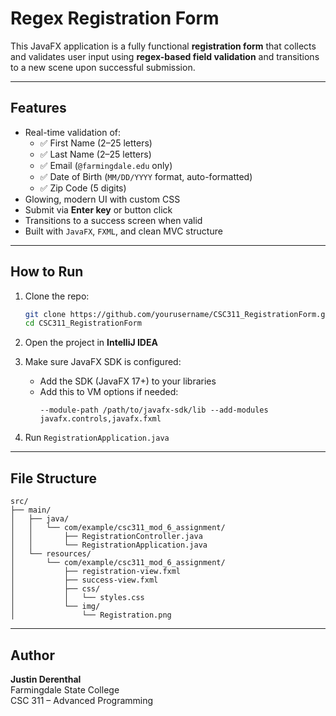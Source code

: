 # Regex Registration Form

This JavaFX application is a fully functional **registration form** that collects and validates user input using **regex-based field validation** and transitions to a new scene upon successful submission.

---

## Features

- Real-time validation of:
  - ✅ First Name (2–25 letters)
  - ✅ Last Name (2–25 letters)
  - ✅ Email (`@farmingdale.edu` only)
  - ✅ Date of Birth (`MM/DD/YYYY` format, auto-formatted)
  - ✅ Zip Code (5 digits)
- Glowing, modern UI with custom CSS
- Submit via **Enter key** or button click
- Transitions to a success screen when valid
- Built with `JavaFX`, `FXML`, and clean MVC structure

---

## How to Run

1. Clone the repo:
   ```bash
   git clone https://github.com/yourusername/CSC311_RegistrationForm.git
   cd CSC311_RegistrationForm
   ```

2. Open the project in **IntelliJ IDEA**

3. Make sure JavaFX SDK is configured:
   - Add the SDK (JavaFX 17+) to your libraries
   - Add this to VM options if needed:
     ```
     --module-path /path/to/javafx-sdk/lib --add-modules javafx.controls,javafx.fxml
     ```

4. Run `RegistrationApplication.java`

---

## File Structure

```
src/
├── main/
│   ├── java/
│   │   └── com/example/csc311_mod_6_assignment/
│   │       ├── RegistrationController.java
│   │       └── RegistrationApplication.java
│   └── resources/
│       └── com/example/csc311_mod_6_assignment/
│           ├── registration-view.fxml
│           ├── success-view.fxml
│           ├── css/
│           │   └── styles.css
│           └── img/
│               └── Registration.png
```

---

## Author

**Justin Derenthal**  
Farmingdale State College  
CSC 311 – Advanced Programming

